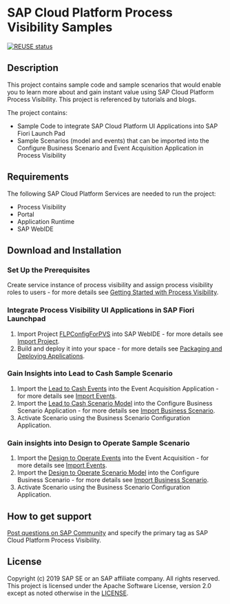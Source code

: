 # SAP Cloud Platform Process Visibility Samples
[![REUSE status](https://api.reuse.software/badge/github.com/SAP-samples/cloud-process-visibility)](https://api.reuse.software/info/github.com/SAP-samples/cloud-process-visibility)

## Description
This project contains sample code and sample scenarios that would enable you to learn more about and gain instant value using SAP Cloud Platform Process Visibility. This project is referenced by tutorials and blogs.

The project contains:
* Sample Code to integrate SAP Cloud Platform UI Applications into SAP Fiori Launch Pad
* Sample Scenarios (model and events) that can be imported into the Configure Business Scenario and Event Acquisition Application in Process Visibility 


## Requirements
The following SAP Cloud Platform Services are needed to run the project:
* Process Visibility
* Portal
* Application Runtime
* SAP WebIDE


## Download and Installation

### Set Up the Prerequisites
Create service instance of process visibility and assign process visibility roles to users - for more details see [Getting Started with Process Visibility](https://help.sap.com/viewer/62fd39fa3eae4046b23dba285e84bfd4/Cloud/en-US/5d048d285e1b43d29efe04e2f9ab98fb.html).

### Integrate Process Visibility UI Applications in SAP Fiori Launchpad 
1. Import Project [FLPConfigForPVS](../../releases/download/1.0.0/FLPConfigForPVS.zip) into SAP WebIDE - for more details see [Import Project](https://help.sap.com/viewer/825270ffffe74d9f988a0f0066ad59f0/CF/en-US/e39599b757c541beb8e50b454f8d2431.html).
2. Build and deploy it into your space - for more details see [Packaging and Deploying Applications](https://help.sap.com/viewer/825270ffffe74d9f988a0f0066ad59f0/CF/en-US/1b0a7a0938944c7fac978d4b8e23a63f.html).

### Gain Insights into Lead to Cash Sample Scenario
1. Import the [Lead to Cash Events](../../releases/download/1.0.0/LeadToCashEvents.json) into the Event Acquisition Application - for more details see [Import Events](https://help.sap.com/viewer/62fd39fa3eae4046b23dba285e84bfd4/Cloud/en-US/72a054799c6f41e08b5445b950ac512d.html).
2. Import the [Lead to Cash Scenario Model](../../releases/download/1.0.0/LeadToCash.zip) into the Configure Business Scenario Application - for more details see [Import Business Scenario](https://help.sap.com/viewer/98815fb01f144355b2e8ceab5a338330/Cloud/en-US/879735a2cbc244578767d32610c8c141.html).
3. Activate Scenario using the Business Scenario Configuration Application.

### Gain insights into Design to Operate Sample Scenario 
1. Import the [Design to Operate Events](../../releases/download/1.0.0/DesignToOperateEvents.json) into the Event Acquisition - for more details see [Import Events](https://help.sap.com/viewer/62fd39fa3eae4046b23dba285e84bfd4/Cloud/en-US/72a054799c6f41e08b5445b950ac512d.html).
2. Import the [Design to Operate Scenario Model](../../releases/download/1.0.0/DesigntoOperate.zip) into the Configure Business Scenario - for more details see [Import Business Scenario](https://help.sap.com/viewer/98815fb01f144355b2e8ceab5a338330/Cloud/en-US/879735a2cbc244578767d32610c8c141.html).
3. Activate Scenario using the Business Scenario Configuration Application.

## How to get support 
[Post questions on SAP Community](https://answers.sap.com/questions/ask.html) and specify the primary tag as SAP Cloud Platform Process Visibility.

## License
Copyright (c) 2019 SAP SE or an SAP affiliate company. All rights reserved. This project is licensed under the Apache Software License, version 2.0 except as noted otherwise in the [LICENSE](LICENSES/Apache-2.0.txt).

